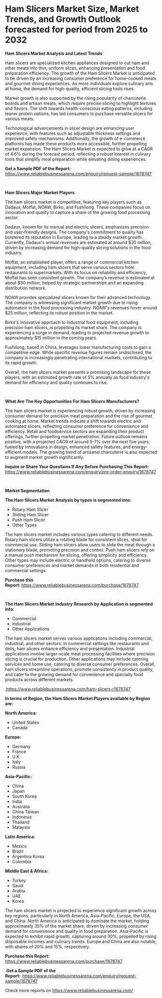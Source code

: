 <p><h1>Ham Slicers Market Size, Market Trends, and Growth Outlook forecasted for period from 2025 to 2032</h1></p><p><strong>Ham Slicers Market Analysis and Latest Trends</strong></p>
<p><p>Ham slicers are specialized kitchen appliances designed to cut ham and other meats into thin, uniform slices, enhancing presentation and food preparation efficiency. The growth of the Ham Slicers Market is anticipated to be driven by an increasing consumer preference for home-cooked meals and gourmet dining experiences. As more individuals explore culinary arts at home, the demand for high-quality, efficient slicing tools rises.</p><p>Market growth is also supported by the rising popularity of charcuterie boards and artisan meats, which require precise slicing to highlight textures and flavors. The shift towards health-conscious eating patterns, including leaner protein options, has led consumers to purchase versatile slicers for various meats.</p><p>Technological advancements in slicer design are enhancing user experience, with features such as adjustable thickness settings and improved safety mechanisms. Additionally, the growth of e-commerce platforms has made these products more accessible, further propelling market expansion. The Ham Slicers Market is expected to grow at a CAGR of 4.6% during the forecast period, reflecting a robust interest in culinary tools that simplify meal preparation while elevating dining experiences.</p></p>
<p><strong>Get a Sample PDF of the Report:&nbsp;</strong> <a href="https://www.reliablebusinessarena.com/enquiry/request-sample/1678747?utm_campaign=2982&utm_medium=2&utm_source=Github&utm_content=ia&utm_term=24032025&utm_id=ham-slicers">https://www.reliablebusinessarena.com/enquiry/request-sample/1678747</a></p>
<p>&nbsp;</p>
<p><strong>Ham Slicers Major Market Players</strong></p>
<p><p>The ham slicers market is competitive, featuring key players such as Dadaux, Moffat, NOAW, Birko, and Fushilong. These companies focus on innovation and quality to capture a share of the growing food processing sector. </p><p>Dadaux, known for its manual and electric slicers, emphasizes precision and user-friendly designs. The company's commitment to quality has bolstered its reputation in Europe, leading to a steady market growth. Currently, Dadaux's annual revenues are estimated at around $20 million, driven by increasing demand for high-quality slicing solutions in the food industry.</p><p>Moffat, an established player, offers a range of commercial kitchen equipment, including ham slicers that serve various sectors from restaurants to supermarkets. With its focus on reliability and efficiency, Moffat has seen consistent growth. The company’s revenue is estimated at about $30 million, helped by strategic partnerships and an expanding distribution network.</p><p>NOAW provides specialized slicers known for their advanced technology. The company is witnessing significant market growth due to rising automation in the food processing industry. NOAW's revenues hover around $25 million, reflecting its robust position in the market.</p><p>Birko's innovative approach to industrial food equipment, including precision ham slicers, is propelling its market share. The company is experiencing a surge in demand, leading to projected revenue growth to approximately $15 million in the coming years.</p><p>Fushilong, based in China, leverages lower manufacturing costs to gain a competitive edge. While specific revenue figures remain undisclosed, the company is increasingly penetrating international markets, contributing to its rapid growth.</p><p>Overall, the ham slicers market presents a promising landscape for these players, with an estimated growth rate of 5% annually as food industry's demand for efficiency and quality continues to rise.</p></p>
<p>&nbsp;</p>
<p><strong>What Are The Key Opportunities For Ham Slicers Manufacturers?</strong></p>
<p><p>The ham slicers market is experiencing robust growth, driven by increasing consumer demand for precision meat preparation and the rise of gourmet cooking at home. Market trends indicate a shift towards electric and automated slicers, reflecting consumer preference for convenience and efficiency. Retail and foodservice sectors are expanding their product offerings, further propelling market penetration. Future outlook remains positive, with a projected CAGR of around 5-7% over the next five years, fueled by innovations in design, enhanced safety features, and energy-efficient models. The growing trend of artisanal charcuterie is also expected to augment market growth significantly.</p></p>
<p><strong>Inquire or Share Your Questions If Any Before Purchasing This Report:</strong> <a href="https://www.reliablebusinessarena.com/enquiry/pre-order-enquiry/1678747?utm_campaign=2982&utm_medium=2&utm_source=Github&utm_content=ia&utm_term=24032025&utm_id=ham-slicers">https://www.reliablebusinessarena.com/enquiry/pre-order-enquiry/1678747</a></p>
<p>&nbsp;</p>
<p><strong>Market Segmentation</strong></p>
<p><strong>The Ham Slicers Market Analysis by types is segmented into:</strong></p>
<p><ul><li>Rotary Ham Slicer</li><li>Sliding Ham Slicer</li><li>Push Ham Slicer</li><li>Other Types</li></ul></p>
<p><p>The ham slicers market includes various types catering to different needs. Rotary ham slicers utilize a rotating blade for consistent slices, ideal for commercial use. Sliding ham slicers allow users to slide the meat through a stationary blade, promoting precision and control. Push ham slicers rely on a manual push mechanism for slicing, offering simplicity and efficiency. Other types may include electric or handheld options, catering to diverse consumer preferences and market demands in both residential and commercial settings.</p></p>
<p><strong>Purchase this Report:&nbsp;</strong><a href="https://www.reliablebusinessarena.com/purchase/1678747?utm_campaign=2982&utm_medium=2&utm_source=Github&utm_content=ia&utm_term=24032025&utm_id=ham-slicers">https://www.reliablebusinessarena.com/purchase/1678747</a></p>
<p>&nbsp;</p>
<p><strong>The Ham Slicers Market Industry Research by Application is segmented into:</strong></p>
<p><ul><li>Commercial</li><li>Industrial</li><li>Other Applications</li></ul></p>
<p><p>The ham slicers market serves various applications including commercial, industrial, and other sectors. In commercial settings like restaurants and delis, ham slicers enhance efficiency and presentation. Industrial applications involve larger-scale meat processing facilities where precision slicing is crucial for production. Other applications may include catering services and home use, catering to diverse consumer preferences. Overall, ham slicers streamline operations, promote consistency in product quality, and cater to the growing demand for convenience and specialty food products across different markets.</p></p>
<p><a href="https://www.reliablebusinessarena.com/ham-slicers-r1678747?utm_campaign=2982&utm_medium=2&utm_source=Github&utm_content=ia&utm_term=24032025&utm_id=ham-slicers">&nbsp;https://www.reliablebusinessarena.com/ham-slicers-r1678747</a></p>
<p><strong>In terms of Region, the Ham Slicers Market Players available by Region are:</strong></p>
<p>
    <p> <strong> North America: </strong>
        <ul>
            <li>United States</li>
            <li>Canada</li>
        </ul>
        </p> 
    <p> <strong> Europe: </strong>
        <ul>
            <li>Germany</li>
            <li>France</li>
            <li>U.K.</li>
            <li>Italy</li>
            <li>Russia</li>
        </ul>
        </p> 
    <p> <strong> Asia-Pacific: </strong>
        <ul>
            <li>China</li>
            <li>Japan</li>
            <li>South Korea</li>
            <li>India</li>
            <li>Australia</li>
            <li>China Taiwan</li>
            <li>Indonesia</li>
            <li>Thailand</li>
            <li>Malaysia</li>
        </ul>
        </p> 
    <p> <strong> Latin America: </strong>
        <ul>
            <li>Mexico</li>
            <li>Brazil</li>
            <li>Argentina Korea</li>
            <li>Colombia</li>
        </ul>
        </p> 
    <p> <strong> Middle East & Africa: </strong>
        <ul>
            <li>Turkey</li>
            <li>Saudi</li>
            <li>Arabia</li>
            <li>UAE</li>
            <li>Korea</li>
        </ul>
    </p>
    </p>
<p><p>The ham slicers market is projected to experience significant growth across key regions, particularly in North America, Asia-Pacific, Europe, the USA, and China. North America is anticipated to dominate the market, holding approximately 35% of the market share, driven by increasing consumer demand for convenience and quality in food preparation. Asia-Pacific is expected to exhibit rapid growth, capturing around 30%, propelled by rising disposable incomes and culinary trends. Europe and China are also notable, with shares of 20% and 15%, respectively.</p></p>
<p><strong>Purchase this Report: </strong><a href="https://www.reliablebusinessarena.com/purchase/1678747?utm_campaign=2982&utm_medium=2&utm_source=Github&utm_content=ia&utm_term=24032025&utm_id=ham-slicers">https://www.reliablebusinessarena.com/purchase/1678747</a></p>
<p>&nbsp;<strong>Get a Sample PDF of the Report:&nbsp;&nbsp;</strong><a href="https://www.reliablebusinessarena.com/enquiry/request-sample/1678747?utm_campaign=2982&utm_medium=2&utm_source=Github&utm_content=ia&utm_term=24032025&utm_id=ham-slicers">https://www.reliablebusinessarena.com/enquiry/request-sample/1678747</a></p>
<p><strong></strong></p>
<p>Check more reports on <a href="https://www.reliablebusinessarena.com/?utm_campaign=2982&utm_medium=2&utm_source=Github&utm_content=ia&utm_term=24032025&utm_id=ham-slicers">https://www.reliablebusinessarena.com/</a></p>